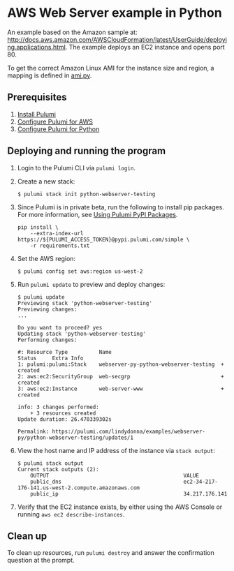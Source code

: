# AWS Web Server example in Python

An example based on the Amazon sample at:
http://docs.aws.amazon.com/AWSCloudFormation/latest/UserGuide/deploying.applications.html. The example deploys an EC2 instance and opens port 80. 

To get the correct Amazon Linux AMI for the instance size and region, a mapping is defined in [ami.py](./ami.py).

## Prerequisites

1. [Install Pulumi](https://pulumi.io/install/)
1. [Configure Pulumi for AWS](https://pulumi.io/install/aws-config.html)
1. [Configure Pulumi for Python](https://pulumi.io/reference/python.html)

## Deploying and running the program

1.  Login to the Pulumi CLI via `pulumi login`.

1.  Create a new stack:

    ```
    $ pulumi stack init python-webserver-testing
    ```

1.  Since Pulumi is in private beta, run the following to install pip packages. For more information, see [Using Pulumi PyPI Packages](https://pulumi.io/reference/python.html#pypi-packages).

    ```
    pip install \
        --extra-index-url https://${PULUMI_ACCESS_TOKEN}@pypi.pulumi.com/simple \
        -r requirements.txt
    ```

1.  Set the AWS region:

    ```
    $ pulumi config set aws:region us-west-2
    ```

1.  Run `pulumi update` to preview and deploy changes:

    ```
    $ pulumi update
    Previewing stack 'python-webserver-testing'
    Previewing changes:
    ...

    Do you want to proceed? yes
    Updating stack 'python-webserver-testing'
    Performing changes:

    #: Resource Type          Name                                   Status     Extra Info
    1: pulumi:pulumi:Stack    webserver-py-python-webserver-testing  + created  
    2: aws:ec2:SecurityGroup  web-secgrp                             + created  
    3: aws:ec2:Instance       web-server-www                         + created  
    
    info: 3 changes performed:
        + 3 resources created
    Update duration: 26.470339302s

    Permalink: https://pulumi.com/lindydonna/examples/webserver-py/python-webserver-testing/updates/1
    ```

1.  View the host name and IP address of the instance via `stack output`:

    ```
    $ pulumi stack output
    Current stack outputs (2):
        OUTPUT                                           VALUE
        public_dns                                       ec2-34-217-176-141.us-west-2.compute.amazonaws.com
        public_ip                                        34.217.176.141
    ```    

1.  Verify that the EC2 instance exists, by either using the AWS Console or running `aws ec2 describe-instances`.

## Clean up

To clean up resources, run `pulumi destroy` and answer the confirmation question at the prompt.
